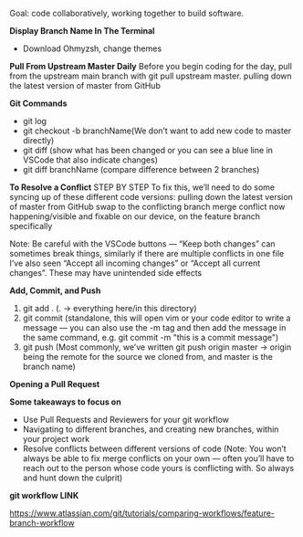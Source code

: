 Goal: code collaboratively, working together to build software.

**Display Branch Name In The Terminal**
- Download Ohmyzsh, change themes

**Pull From Upstream Master Daily**
Before you begin coding for the day, pull from the upstream main branch with git pull upstream master.
<git pull origin main> pulling down the latest version of master from GitHub


**Git Commands**
- git log
- git checkout -b branchName(We don’t want to add new code to master directly)
- git diff (show what has been changed or you can see a blue line in VSCode that also indicate changes)
- git diff branchName (compare difference between 2 branches)

**To Resolve a Conflict**
STEP BY STEP
To fix this, we’ll need to do some syncing up of these different code versions:
<git checkout main>
<git pull origin main> pulling down the latest version of master from GitHub
<git checkout featureBranchInConflict> swap to the conflicting branch
<git merge main> merge conflict now happening/visible and fixable on our device, on the feature branch specifically

Note: Be careful with the VSCode buttons — “Keep both changes” can sometimes break things, similarly if there are multiple conflicts in one file I’ve also seen “Accept all incoming changes” or “Accept all current changes”.  These may have unintended side effects

**Add, Commit, and Push**
1. git add . (. -> everything here/in this directory)
2. git commit (standalone, this will open vim or your code editor to write a message — you can also use the -m tag and then add the message in the same command, e.g. git commit -m "this is a commit message")
3. git push <remoteName> <branchName> (Most commonly, we’ve written git push origin master -> origin being the remote for the source we cloned from, and master is the branch name)



**Opening a Pull Request**



**Some takeaways to focus on**
- Use Pull Requests and Reviewers for your git workflow
- Navigating to different branches, and creating new branches, within your project work
- Resolve conflicts between different versions of code
(Note: You won’t always be able to fix merge conflicts on your own — often you’ll have to reach out to the person whose code yours is conflicting with.  So always <git blame> and hunt down the culprit)

**git workflow LINK**

https://www.atlassian.com/git/tutorials/comparing-workflows/feature-branch-workflow